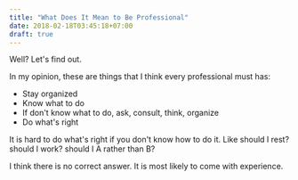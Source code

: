 ```yaml
---
title: "What Does It Mean to Be Professional"
date: 2018-02-18T03:45:18+07:00
draft: true
---
```


Well? Let's find out.

In my opinion, these are things that I think every professional must has:

* Stay organized
* Know what to do
* If don't know what to do, ask, consult, think, organize
* Do what's right

It is hard to do what's right if you don't know how to do it. Like should I rest? should I work? should I A rather than B?

I think there is no correct answer. It is most likely to come with experience.
